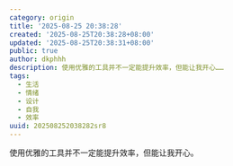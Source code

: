 ```yaml
---
category: origin
title: '2025-08-25 20:38:28'
created: '2025-08-25T20:38:28+08:00'
updated: '2025-08-25T20:38:31+08:00'
public: true
author: dkphhh
description: 使用优雅的工具并不一定能提升效率，但能让我开心……
tags:
  - 生活
  - 情绪
  - 设计
  - 自我
  - 效率
uuid: 202508252038282sr8
---
```


使用优雅的工具并不一定能提升效率，但能让我开心。
